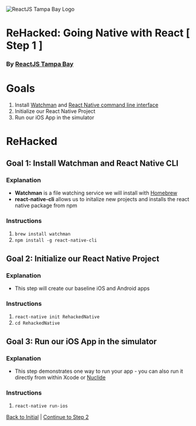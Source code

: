 ![ReactJS Tampa Bay Logo](https://avatars2.githubusercontent.com/u/18738421?v=3&s=200)

# ReHacked: Going Native with React [ Step 1 ]
### By [ReactJS Tampa Bay](http://www.meetup.com/ReactJS-Tampa-Bay/)

# Goals

1. Install [Watchman](https://facebook.github.io/watchman/) and [React Native command line interface](https://www.npmjs.com/package/react-native-cli)
1. Initialize our React Native Project
1. Run our iOS App in the simulator

# ReHacked

## Goal 1: Install Watchman and React Native CLI

### Explanation

* **Watchman** is a file watching service we will install with [Homebrew](http://brew.sh/)
* **react-native-cli** allows us to initalize new projects and installs the react native package from npm

### Instructions

1. `brew install watchman`
1. `npm install -g react-native-cli`

## Goal 2: Initialize our React Native Project

### Explanation

* This step will create our baseline iOS and Android apps

### Instructions

1. `react-native init RehackedNative`
1. `cd RehackedNative`

## Goal 3: Run our iOS App in the simulator

### Explanation

* This step demonstrates one way to run your app - you can also run it directly from within Xcode or [Nuclide](https://nuclide.io/)

### Instructions

1. `react-native run-ios`

[Back to Initial](https://github.com/reactjstampabay/RehackedNative/tree/initial) | [Continue to Step 2](https://github.com/reactjstampabay/RehackedNative/tree/step-2)
